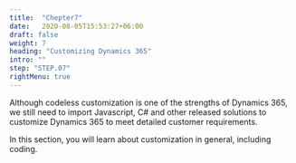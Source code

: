 ```yaml
---
title:  "Chepter7"
date:   2020-08-05T15:53:27+06:00
draft: false
weight: 7
heading: "Customizing Dynamics 365"
intro: ""
step: "STEP.07"
rightMenu: true
---
```


<!-- Intro -->
Although codeless customization is one of the strengths of Dynamics 365, we still need to import Javascript, C# and other released solutions to customize Dynamics 365 to meet detailed customer requirements.

In this section, you will learn about customization in general, including coding.